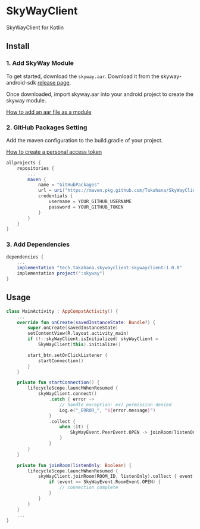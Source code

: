 # SkyWayClient
SkyWayClient for Kotlin

## Install

### 1. Add SkyWay Module
To get started, download the `skyway.aar`.
Download it from the skyway-android-sdk [release page](https://github.com/skyway/skyway-android-sdk/releases).

Once downloaded, import skyway.aar into your android project to create the skyway module.

[How to add an aar file as a module](https://developer.android.com/studio/projects/android-library#AddDependency)

### 2. GitHub Packages Setting
Add the maven configuration to the build.gradle of your project.

[How to create a personal access token](https://docs.github.com/ja/free-pro-team@latest/github/authenticating-to-github/creating-a-personal-access-token)

```build.gradle
allprojects {
    repositories {
        ...
        maven {
            name = "GitHubPackages"
            url = uri("https://maven.pkg.github.com/Takahana/SkyWayClient")
            credentials {
                username = YOUR_GITHUB_USERNAME
                password = YOUR_GITHUB_TOKEN
            }
        }
    }
}
```

### 3. Add Dependencies

```build.gradle
dependencies {
    ...
    implementation "tech.takahana.skywayclient:skywayclient:1.0.0"
    implementation project(":skyway")
}
```

## Usage
```MainActivity.kt
class MainActivity : AppCompatActivity() {
    ...
    override fun onCreate(savedInstanceState: Bundle?) {
        super.onCreate(savedInstanceState)
        setContentView(R.layout.activity_main)
        if (!::skyWayClient.isInitialized) skyWayClient =
            SkyWayClient(this).initialize()

        start_btn.setOnClickListener {
            startConnection()
        }
    }

    private fun startConnection() {
        lifecycleScope.launchWhenResumed {
            skyWayClient.connect()
                .catch { error ->
                    // handle exception: ex) permission denied
                    Log.e("_ERROR_", "${error.message}")
                }
                .collect {
                    when (it) {
                        SkyWayEvent.PeerEvent.OPEN -> joinRoom(listenOnly = true)
                    }
                }
        }
    }

    private fun joinRoom(listenOnly: Boolean) {
        lifecycleScope.launchWhenResumed {
            skyWayClient.joinRoom(ROOM_ID, listenOnly).collect { event ->
                if (event == SkyWayEvent.RoomEvent.OPEN) {
                    // connection complete
                }
            }
        }
    }
    ...
}
```
